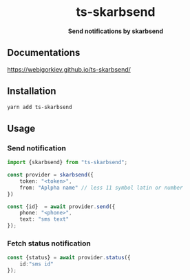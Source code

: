 <h1 align="center"> ts-skarbsend </h1>
<p align="center">
  <b>Send notifications by skarbsend</b>
</p>

## Documentations

https://webigorkiev.github.io/ts-skarbsend/

## Installation

```bash
yarn add ts-skarbsend
```

## Usage

### Send notification

```typescript
import {skarbsend} from "ts-skarbsend";

const provider = skarbsend({
    token: "<token>",
    from: "Aplpha name" // less 11 symbol latin or number
})

const {id}  = await provider.send({
    phone: "<phone>",
    text: "sms text"
});
```

### Fetch status notification

```typescript
const {status} = await provider.status({
    id:"sms id"
});

```